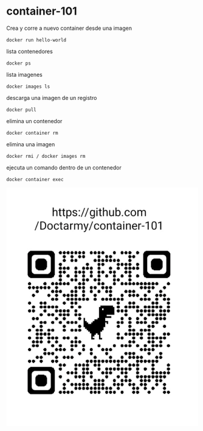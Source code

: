 # container-101

Crea y corre a nuevo container desde una imagen
```
docker run hello-world
```


lista contenedores
```
docker ps 
```

lista imagenes
```
docker images ls
```

descarga una imagen de un registro
```
docker pull
```

elimina un contenedor
```
docker container rm
```

elimina una imagen
```
docker rmi / docker images rm
```

ejecuta un comando dentro de un contenedor
```
docker container exec
```

![QR](img/qr-code.jpg)